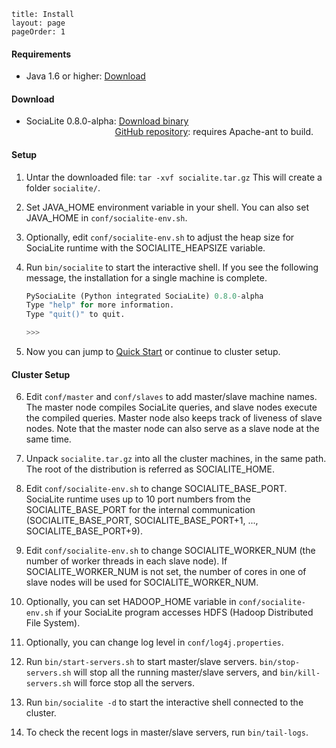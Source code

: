 ```
title: Install
layout: page
pageOrder: 1
```
#### <b>Requirements</b>

* Java 1.6 or higher: [Download](http://java.com/en/download/index.jsp)


#### <b>Download</b>
* SociaLite 0.8.0-alpha: [Download binary](http://mobisocial.stanford.edu/socialite/socialite.tar.gz)<br>
&nbsp;&nbsp;&nbsp;&nbsp;&nbsp;&nbsp;&nbsp;&nbsp;&nbsp;&nbsp;&nbsp;&nbsp;&nbsp;&nbsp;&nbsp;&nbsp;
&nbsp;&nbsp;&nbsp;&nbsp;&nbsp;&nbsp;&nbsp;&nbsp;&nbsp;&nbsp;&nbsp;&nbsp;&nbsp;&nbsp;&nbsp;&nbsp;
&nbsp; [GitHub repository](https://github.com/socialite-lang/socialite): requires Apache-ant to build.


#### <b>Setup</b>
1. Untar the downloaded file: ```tar -xvf socialite.tar.gz```  This will create a folder ```socialite/```.
2. Set JAVA_HOME environment variable in your shell. 
You can also set JAVA_HOME in ```conf/socialite-env.sh```.
3. Optionally, edit ```conf/socialite-env.sh``` to adjust the heap size for SociaLite runtime with the SOCIALITE_HEAPSIZE variable.
4. Run ```bin/socialite``` to start the interactive shell. 
If you see the following message, the installation for a single machine is complete.

    ```python
    PySociaLite (Python integrated SociaLite) 0.8.0-alpha
    Type "help" for more information.
    Type "quit()" to quit.

    >>>
    ```
5. Now you can jump to [Quick Start](../quick_start) or continue to cluster setup.

#### <b>Cluster Setup</b>

6. Edit ```conf/master``` and ```conf/slaves``` to add master/slave machine names. The master node compiles SociaLite queries, and slave nodes execute the compiled queries. Master node also keeps track of liveness of slave nodes. Note that the master node can also serve as a slave node at the same time.

7. Unpack ```socialite.tar.gz``` into all the cluster machines, in the same path. The root of the distribution is referred as SOCIALITE_HOME. 

8. Edit ```conf/socialite-env.sh``` to change SOCIALITE_BASE_PORT. SociaLite runtime uses up to 10 port numbers from the SOCIALITE_BASE_PORT for the internal communication (SOCIALITE_BASE_PORT, SOCIALITE_BASE_PORT+1, ..., SOCIALITE_BASE_PORT+9).

9. Edit ```conf/socialite-env.sh``` to change SOCIALITE_WORKER_NUM (the number of worker threads in each slave node). If SOCIALITE_WORKER_NUM is not set, the number of cores in one of slave nodes will be used for SOCIALITE_WORKER_NUM.

10. Optionally, you can set HADOOP_HOME variable in ```conf/socialite-env.sh``` if your SociaLite program accesses HDFS (Hadoop Distributed File System).

11. Optionally, you can change log level in ```conf/log4j.properties```.

12. Run ```bin/start-servers.sh``` to start master/slave servers. ```bin/stop-servers.sh``` will stop all the running master/slave servers, and ```bin/kill-servers.sh``` will force stop all the servers. 

13. Run ```bin/socialite -d``` to start the interactive shell connected to the cluster. 

14. To check the recent logs in master/slave servers, run ```bin/tail-logs```.
